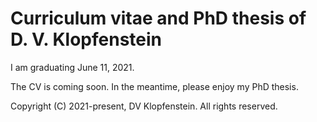 # Curriculum vitae and PhD thesis of D. V. Klopfenstein
I am graduating June 11, 2021.   

The CV is coming soon. In the meantime, please enjoy my PhD thesis.

Copyright (C) 2021-present, DV Klopfenstein. All rights reserved.
